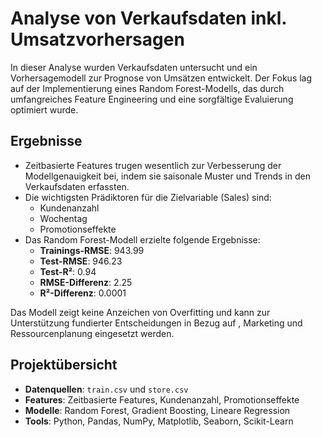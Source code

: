 # Analyse von Verkaufsdaten inkl. Umsatzvorhersagen

In dieser Analyse wurden Verkaufsdaten untersucht und ein Vorhersagemodell zur Prognose von Umsätzen entwickelt. Der Fokus lag auf der Implementierung eines Random Forest-Modells, das durch umfangreiches Feature Engineering und eine sorgfältige Evaluierung optimiert wurde.

## Ergebnisse
- Zeitbasierte Features trugen wesentlich zur Verbesserung der Modellgenauigkeit bei, indem sie saisonale Muster und Trends in den Verkaufsdaten erfassten.
- Die wichtigsten Prädiktoren für die Zielvariable (Sales) sind:
  - Kundenanzahl
  - Wochentag
  - Promotionseffekte
- Das Random Forest-Modell erzielte folgende Ergebnisse:
  - **Trainings-RMSE**: 943.99
  - **Test-RMSE**: 946.23
  - **Test-R²**: 0.94
  - **RMSE-Differenz**: 2.25
  - **R²-Differenz**: 0.0001

Das Modell zeigt keine Anzeichen von Overfitting und kann zur Unterstützung fundierter Entscheidungen in Bezug auf , Marketing und Ressourcenplanung eingesetzt werden.

## Projektübersicht
- **Datenquellen**: `train.csv` und `store.csv`
- **Features**: Zeitbasierte Features, Kundenanzahl, Promotionseffekte
- **Modelle**: Random Forest, Gradient Boosting, Lineare Regression
- **Tools**: Python, Pandas, NumPy, Matplotlib, Seaborn, Scikit-Learn
